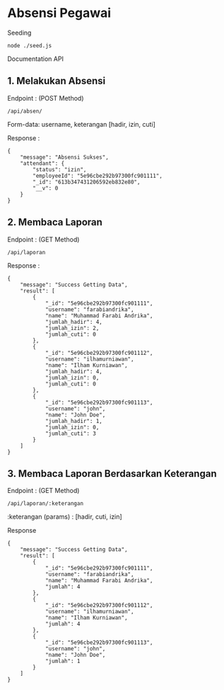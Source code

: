 # Absensi Pegawai
Seeding
```
node ./seed.js
```
Documentation API
## 1. Melakukan Absensi

Endpoint : (POST Method)
```
/api/absen/
```

Form-data: username, keterangan [hadir, izin, cuti]

Response :
```
{
    "message": "Absensi Sukses",
    "attendant": {
        "status": "izin",
        "employeeId": "5e96cbe292b97300fc901111",
        "_id": "613b347431206592eb832e80",
        "__v": 0
    }
}
```

## 2. Membaca Laporan

Endpoint : (GET Method)
```
/api/laporan
```

Response :
```
{
    "message": "Success Getting Data",
    "result": [
        {
            "_id": "5e96cbe292b97300fc901111",
            "username": "farabiandrika",
            "name": "Muhammad Farabi Andrika",
            "jumlah_hadir": 4,
            "jumlah_izin": 2,
            "jumlah_cuti": 0
        },
        {
            "_id": "5e96cbe292b97300fc901112",
            "username": "ilhamurniawan",
            "name": "Ilham Kurniawan",
            "jumlah_hadir": 4,
            "jumlah_izin": 0,
            "jumlah_cuti": 0
        },
        {
            "_id": "5e96cbe292b97300fc901113",
            "username": "john",
            "name": "John Doe",
            "jumlah_hadir": 1,
            "jumlah_izin": 0,
            "jumlah_cuti": 3
        }
    ]
}
```

## 3. Membaca Laporan Berdasarkan Keterangan

Endpoint : (GET Method)
```
/api/laporan/:keterangan
```

:keterangan (params) : [hadir, cuti, izin]

Response
```
{
    "message": "Success Getting Data",
    "result": [
        {
            "_id": "5e96cbe292b97300fc901111",
            "username": "farabiandrika",
            "name": "Muhammad Farabi Andrika",
            "jumlah": 4
        },
        {
            "_id": "5e96cbe292b97300fc901112",
            "username": "ilhamurniawan",
            "name": "Ilham Kurniawan",
            "jumlah": 4
        },
        {
            "_id": "5e96cbe292b97300fc901113",
            "username": "john",
            "name": "John Doe",
            "jumlah": 1
        }
    ]
}
```
